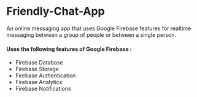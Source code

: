 # Friendly-Chat-App
An online messaging app that uses Google Firebase features for realtime messaging between a group of people or between a single person.

#### Uses the following features of Google Firebase :

 - Firebase Database
 - Firebase Storage
 - Firebase Authentication
 - Firebase Analytics
 - Firebase Notifications
